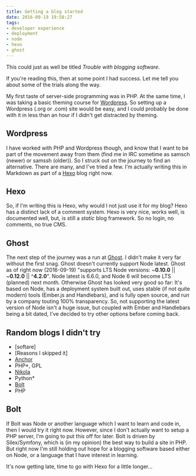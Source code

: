 ```yaml
---
title: Getting a blog started
date: 2016-09-19 19:58:27
tags:
- developer experience
- deployment
- node
- hexo
- ghost
---
```

This could just as well be titled *Trouble with blogging software*.

If you're reading this, then at some point I had success. Let me tell you about some of the trials along the way.

My first taste of server-side programming was in PHP. At the same time, I was taking a basic theming course for [Wordpress](https://wordpress.org). So setting up a Wordpress (.org or .com) site would be easy, and I could probably be done with it in less than an hour if I didn't get distracted by theming.

## Wordpress

I have worked with PHP and Wordpress though, and know that I want to be part of the movement away from them (find me in IRC sometime as samsch (newer) or samssh (older)). So I struck out on the journey to find an alternative. There are many, and I've tried a few. I'm actually writing this in Markdown as part of a [Hexo](https://hexo.io/) blog right now.

## Hexo

So, if I'm writing this is Hexo, why would I not just use it for my blog? Hexo has a distinct lack of a comment system. Hexo is very nice, works well, is documented well, but, is still a *static* blog framework. So no login, no comments, no true CMS.

## Ghost
The next step of the journey was a run at [Ghost](https://ghost.org). I didn't make it very far without the first snag. Ghost doesn't currently support Node latest. Ghost as of right now (2016-09-19) "supports LTS Node versions: ~**0.10.0** || ~**0.12.0** || ^**4.2.0**". Node latest is 6.6.0, and Node 6 will become LTS (planned) next month. Otherwise Ghost has looked very good so far: It's based on Node, has a deployment system built out, uses stable (if not quite modern) tools (Ember.js and Handlebars), and is fully open source, and run by a company touting 100% transparency. So, not supporting the latest version of Node isn't a huge issue, but coupled with Ember and Handlebars being a bit dated, I've decided to try other options before coming back.

## Random blogs I didn't try
- [softare]
 - [Reasons I skipped it]
- [Anchor](https://anchorcms.com/)
 - PHP*, GPL
- [Nikola](https://getnikola.com/)
 - Python*
- [Bolt](https://bolt.cm/)
 - PHP

## Bolt

If Bolt was Node or another language which I want to learn and code in, then I would try it right now. However, since I don't actually want to setup a PHP server, I'm going to put this off for later. Bolt is driven by Silex/Symfony, which is (in my opinion) the best way to build a site in PHP. But right now I'm still holding out hope for a blogging software based either on Node, or a language that I have interest in learning.

It's now getting late, time to go with Hexo for a little longer...
